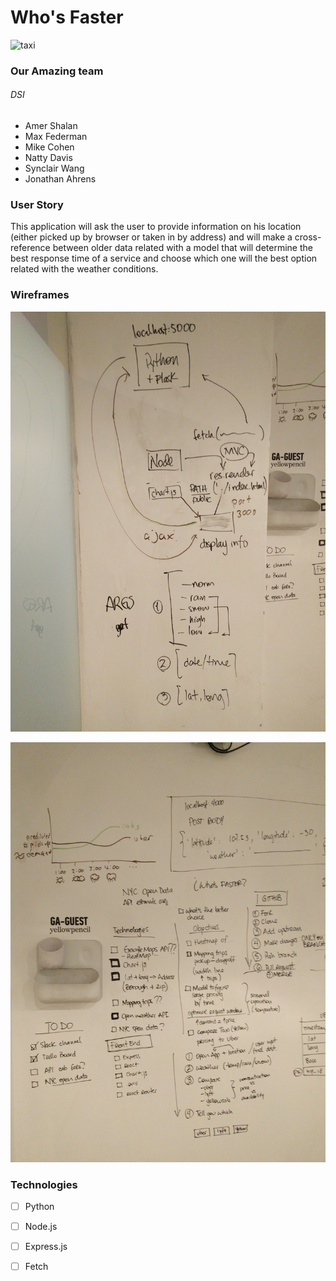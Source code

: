 # Who's Faster

![taxi](https://media.giphy.com/media/3ofT5GxlsQiYmBCdH2/giphy.gif)

### Our Amazing team
###### DSI
- Amer Shalan
- Max Federman
- Mike Cohen
- Natty Davis
- Synclair Wang
- Jonathan Ahrens

### User Story
This application will ask the user to provide information on his location (either picked up by browser or taken in by address) and will make a cross-reference between older data related with a model that will determine the best response time of a service and choose which one will the best option related with the weather conditions.

### Wireframes
![process](./public/images/logic.jpg)

![logic](./public/images/process.jpg)

### Technologies
- [ ] Python
- [ ] Node.js
- [ ] Express.js
- [ ] Fetch



